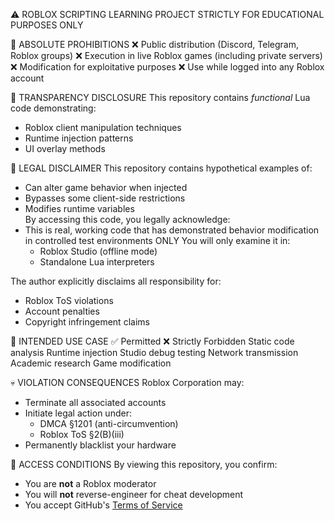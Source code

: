⚠️ ROBLOX SCRIPTING LEARNING PROJECT
STRICTLY FOR EDUCATIONAL PURPOSES ONLY

🚨 ABSOLUTE PROHIBITIONS
❌ Public distribution (Discord, Telegram, Roblox groups)
❌ Execution in live Roblox games (including private servers)
❌ Modification for exploitative purposes
❌ Use while logged into any Roblox account

🚨 TRANSPARENCY DISCLOSURE
This repository contains *functional* Lua code demonstrating:
- Roblox client manipulation techniques
- Runtime injection patterns
- UI overlay methods

📜 LEGAL DISCLAIMER
This repository contains hypothetical examples of:
- Can alter game behavior when injected  
- Bypasses some client-side restrictions  
- Modifies runtime variables  
By accessing this code, you legally acknowledge:
- This is real, working code that has demonstrated behavior modification in controlled test environments ONLY
  You will only examine it in:
     - Roblox Studio (offline mode)
     - Standalone Lua interpreters

The author explicitly disclaims all responsibility for:
- Roblox ToS violations
- Account penalties
- Copyright infringement claims

🔬 INTENDED USE CASE
✅ Permitted	              ❌ Strictly Forbidden
Static code analysis	      Runtime injection
Studio debug testing      	Network transmission
Academic research	          Game modification

💀 VIOLATION CONSEQUENCES
Roblox Corporation may:
- Terminate all associated accounts
- Initiate legal action under:
  - DMCA §1201 (anti-circumvention)
  - Roblox ToS §2(B)(iii)
- Permanently blacklist your hardware

🔐 ACCESS CONDITIONS
By viewing this repository, you confirm:
- You are **not** a Roblox moderator
- You will **not** reverse-engineer for cheat development
- You accept GitHub's [Terms of Service](https://docs.github.com/en/site-policy/github-terms/github-terms-of-service)
